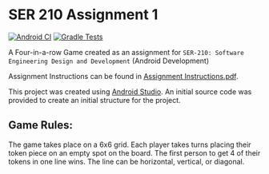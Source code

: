 # SER 210 Assignment 1

[![Android CI](https://github.com/LittleTealeaf/SER-210-Assignment-1/actions/workflows/android.yml/badge.svg?branch=main)](https://github.com/LittleTealeaf/SER-210-Assignment-1/actions/workflows/android.yml) [![Gradle Tests](https://github.com/LittleTealeaf/SER-210-Assignment-01/actions/workflows/gradle_test.yml/badge.svg?branch=main)](https://github.com/LittleTealeaf/SER-210-Assignment-01/actions/workflows/gradle_test.yml)

A Four-in-a-row Game created as an assignment for `SER-210: Software Engineering Design and Development` (Android Development)

Assignment Instructions can be found in [Assignment Instructions.pdf](Assignment%20Instructions.pdf).

This project was created using [Android Studio](https://developer.android.com/studio). An initial source code was provided to create an initial structure for the project.

## Game Rules:

The game takes place on a 6x6 grid. Each player takes turns placing their token piece on an empty spot on the board. The first person to get 4 of their tokens in one line wins. The line can be horizontal, vertical, or diagonal.
